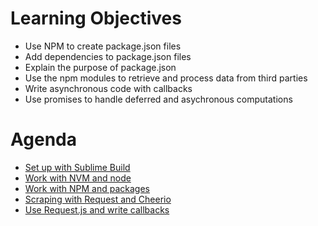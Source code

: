 # Learning Objectives

- Use NPM to create package.json files
- Add dependencies to package.json files
- Explain the purpose of package.json
- Use the npm modules to retrieve and process data from third parties
- Write asynchronous code with callbacks
- Use promises to handle deferred and asychronous computations

# Agenda

- [Set up with Sublime Build](sublime-build.md)
- [Work with NVM and node](nvm_node.md)
- [Work with NPM and packages](packages.md)
- [Scraping with Request and Cheerio](scraper.md)
- [Use Request.js and write callbacks](request_activities/readme.md)
